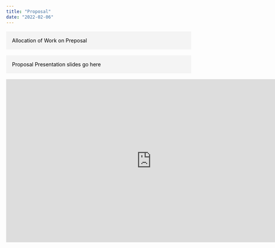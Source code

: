 ```yaml
---
title: "Proposal"
date: "2022-02-06"
---
```


<style>
    .m{
        margin: 1rem 0
    }
    .a {
        background: #f4f4f4;
        color: #000000;
        display: block;
        padding: 1rem;
        text-decoration: none;
    }

    .a:hover {
        background: #e4e4e4;
    }

    .h2 {
        margin-bottom: 0;
    }

    .p {
        color: #777777;
        font-size: .8rem;
        font-style: italic;
    }
</style>

<div class="m">
    <a class="a" href="/contributions#proposal">Allocation of Work on Preposal</a>
</div>
<div class="m">

<a class="a"> Proposal Presentation slides go here<a>    
</div>
<iframe width="790" height="444" src="https://www.youtube.com/embed/2dX68TQVrPw" title="YouTube video player" frameborder="0" allow="accelerometer; autoplay; clipboard-write; encrypted-media; gyroscope; picture-in-picture" allowfullscreen></iframe>